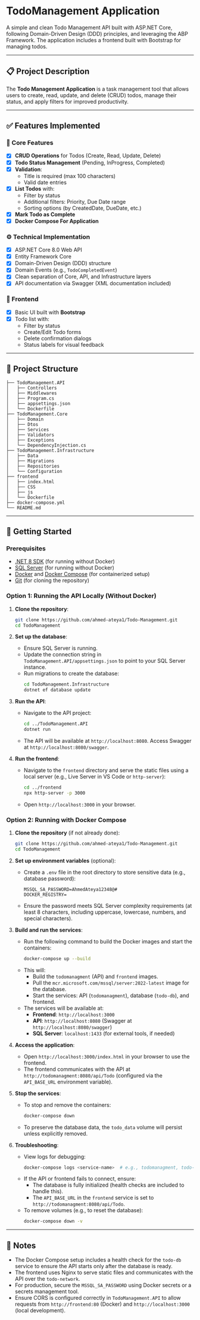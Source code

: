 # TodoManagement Application

A simple and clean Todo Management API built with ASP.NET Core, following Domain-Driven Design (DDD) principles, and leveraging the ABP Framework. The application includes a frontend built with Bootstrap for managing todos.

---

## 📋 Project Description

The **Todo Management Application** is a task management tool that allows users to create, read, update, and delete (CRUD) todos, manage their status, and apply filters for improved productivity.

---

## ✅ Features Implemented

### 🧾 Core Features

- [x] **CRUD Operations** for Todos (Create, Read, Update, Delete)
- [x] **Todo Status Management** (Pending, InProgress, Completed)
- [x] **Validation**:
  - Title is required (max 100 characters)
  - Valid date entries
- [x] **List Todos** with:
  - Filter by status
  - Additional filters: Priority, Due Date range
  - Sorting options (by CreatedDate, DueDate, etc.)
- [x] **Mark Todo as Complete**
- [x] **Docker Compose For Application**

### ⚙️ Technical Implementation

- [x] ASP.NET Core 8.0 Web API
- [x] Entity Framework Core
- [x] Domain-Driven Design (DDD) structure
- [x] Domain Events (e.g., `TodoCompletedEvent`)
- [x] Clean separation of Core, API, and Infrastructure layers
- [x] API documentation via Swagger (XML documentation included)

### 🎨 Frontend

- [x] Basic UI built with **Bootstrap**
- [x] Todo list with:
  - Filter by status
  - Create/Edit Todo forms
  - Delete confirmation dialogs
  - Status labels for visual feedback

---

## 📂 Project Structure

```
├── TodoManagement.API
│   ├── Controllers
│   ├── Middlewares
│   ├── Program.cs
│   ├── appsettings.json
│   └── Dockerfile
├── TodoManagement.Core
│   ├── Domain
│   ├── Dtos
│   ├── Services
│   ├── Validators
│   ├── Exceptions
│   └── DependencyInjection.cs
├── TodoManagement.Infrastructure
│   ├── Data
│   ├── Migrations
│   ├── Repositories
│   └── Configuration
├── frontend
│   ├── index.html
│   ├── CSS
│   ├── js
│   └── Dockerfile
├── docker-compose.yml
└── README.md
```

---

## 🚀 Getting Started

### Prerequisites

- [.NET 8 SDK](https://dotnet.microsoft.com/en-us/download) (for running without Docker)
- [SQL Server](https://www.microsoft.com/en-us/sql-server) (for running without Docker)
- [Docker](https://www.docker.com/) and [Docker Compose](https://docs.docker.com/compose/) (for containerized setup)
- [Git](https://git-scm.com/) (for cloning the repository)

### Option 1: Running the API Locally (Without Docker)

1. **Clone the repository**:

   ```bash
   git clone https://github.com/ahmed-ateya1/Todo-Management.git
   cd TodoManagement
   ```

2. **Set up the database**:
   - Ensure SQL Server is running.
   - Update the connection string in `TodoManagement.API/appsettings.json` to point to your SQL Server instance.
   - Run migrations to create the database:
     ```bash
     cd TodoManagement.Infrastructure
     dotnet ef database update
     ```

3. **Run the API**:
   - Navigate to the API project:
     ```bash
     cd ../TodoManagement.API
     dotnet run
     ```
   - The API will be available at `http://localhost:8080`. Access Swagger at `http://localhost:8080/swagger`.

4. **Run the frontend**:
   - Navigate to the `frontend` directory and serve the static files using a local server (e.g., Live Server in VS Code or `http-server`):
     ```bash
     cd ../frontend
     npx http-server -p 3000
     ```
   - Open `http://localhost:3000` in your browser.

### Option 2: Running with Docker Compose

1. **Clone the repository** (if not already done):

   ```bash
   git clone https://github.com/ahmed-ateya1/Todo-Management.git
   cd TodoManagement
   ```

2. **Set up environment variables** (optional):
   - Create a `.env` file in the root directory to store sensitive data (e.g., database password):
     ```env
     MSSQL_SA_PASSWORD=AhmedAteya12348@#
     DOCKER_REGISTRY=
     ```
   - Ensure the password meets SQL Server complexity requirements (at least 8 characters, including uppercase, lowercase, numbers, and special characters).

3. **Build and run the services**:
   - Run the following command to build the Docker images and start the containers:
     ```bash
     docker-compose up --build
     ```
   - This will:
     - Build the `todomanagment` (API) and `frontend` images.
     - Pull the `mcr.microsoft.com/mssql/server:2022-latest` image for the database.
     - Start the services: API (`todomanagment`), database (`todo-db`), and frontend.
   - The services will be available at:
     - **Frontend**: `http://localhost:3000`
     - **API**: `http://localhost:8080` (Swagger at `http://localhost:8080/swagger`)
     - **SQL Server**: `localhost:1433` (for external tools, if needed)

4. **Access the application**:
   - Open `http://localhost:3000/index.html` in your browser to use the frontend.
   - The frontend communicates with the API at `http://todomanagment:8080/api/Todo` (configured via the `API_BASE_URL` environment variable).

5. **Stop the services**:
   - To stop and remove the containers:
     ```bash
     docker-compose down
     ```
   - To preserve the database data, the `todo_data` volume will persist unless explicitly removed.

6. **Troubleshooting**:
   - View logs for debugging:
     ```bash
     docker-compose logs <service-name>  # e.g., todomanagment, todo-db, frontend
     ```
   - If the API or frontend fails to connect, ensure:
     - The database is fully initialized (health checks are included to handle this).
     - The `API_BASE_URL` in the `frontend` service is set to `http://todomanagment:8080/api/Todo`.
   - To remove volumes (e.g., to reset the database):
     ```bash
     docker-compose down -v
     ```

---

## 📝 Notes

- The Docker Compose setup includes a health check for the `todo-db` service to ensure the API starts only after the database is ready.
- The frontend uses Nginx to serve static files and communicates with the API over the `todo-network`.
- For production, secure the `MSSQL_SA_PASSWORD` using Docker secrets or a secrets management tool.
- Ensure CORS is configured correctly in `TodoManagement.API` to allow requests from `http://frontend:80` (Docker) and `http://localhost:3000` (local development).
